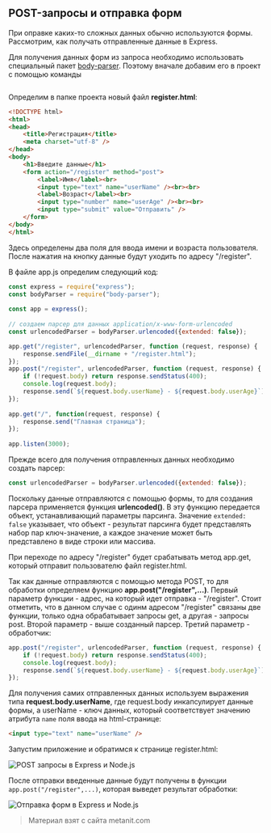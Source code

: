 ## POST-запросы и отправка форм

При оправке каких-то сложных данных обычно используются формы. Рассмотрим, как получать отправленные данные в Express.

Для получения данных форм из запроса необходимо использовать специальный пакет [body-parser](https://www.npmjs.com/package/body-parser). Поэтому вначале добавим его в проект с помощью команды

```

```

Определим в папке проекта новый файл **register.html**:

```html
<!DOCTYPE html>
<html>
<head>
    <title>Регистрация</title>
    <meta charset="utf-8" />
</head>
<body>
    <h1>Введите данные</h1>
    <form action="/register" method="post">
        <label>Имя</label><br>
        <input type="text" name="userName" /><br><br>
        <label>Возраст</label><br>
        <input type="number" name="userAge" /><br><br>
        <input type="submit" value="Отправить" />
    </form>
</body>
</html>
```

Здесь определены два поля для ввода имени и возраста пользователя. После нажатия на кнопку данные будут уходить по адресу "/register".

В файле app.js определим следующий код:

```js
const express = require("express");
const bodyParser = require("body-parser");
 
const app = express();
 
// создаем парсер для данных application/x-www-form-urlencoded
const urlencodedParser = bodyParser.urlencoded({extended: false});

app.get("/register", urlencodedParser, function (request, response) {
    response.sendFile(__dirname + "/register.html");
});
app.post("/register", urlencodedParser, function (request, response) {
    if (!request.body) return response.sendStatus(400);
    console.log(request.body);
    response.send(`${request.body.userName} - ${request.body.userAge}`);
});
 
app.get("/", function(request, response) {
    response.send("Главная страница");
});
 
app.listen(3000);
```

Прежде всего для получения отправленных данных необходимо создать парсер:

```js
const urlencodedParser = bodyParser.urlencoded({extended: false});
```

Поскольку данные отправляются с помощью формы, то для создания парсера применяется функция **urlencoded()**. В эту функцию передается объект, устанавливающий параметры парсинга. Значение `extended: false` указывает, что объект - результат парсинга будет представлять набор пар ключ-значение, а каждое значение может быть представлено в виде строки или массива.

При переходе по адресу "/register" будет срабатывать метод app.get, который отправит пользователю файл register.html.

Так как данные отправляются с помощью метода POST, то для обработки определяем функцию **app.post("/register",...)**. Первый параметр функции - адрес, на который идет отправка - "/register". Стоит отметить, что в данном случае с одинм адресом "/register" связаны две функции, только одна обрабатывает запросы get, а другая - запросы post. Второй параметр - выше созданный парсер. Третий параметр - обработчик:

```js
app.post("/register", urlencodedParser, function (request, response) {
    if (!request.body) return response.sendStatus(400);
    console.log(request.body);
    response.send(`${request.body.userName} - ${request.body.userAge}`);
});
```

Для получения самих отправленных данных используем выражения типа **request.body.userName**, где request.body инкапсулирует данные формы, а userName - ключ данных, который соответствует значению атрибута `name` поля ввода на html-странице:

```html
<input type="text" name="userName" />
```

Запустим приложение и обратимся к странице register.html:

![POST запросы в Express и Node.js](https://metanit.com/web/nodejs/pics/4.20.png)

После отправки введенные данные будут получены в функции `app.post("/register",...)`, которая выведет результат обработки:

![Отправка форм в Express и Node.js](https://metanit.com/web/nodejs/pics/4.21.png)


> Материал взят с сайта metanit.com